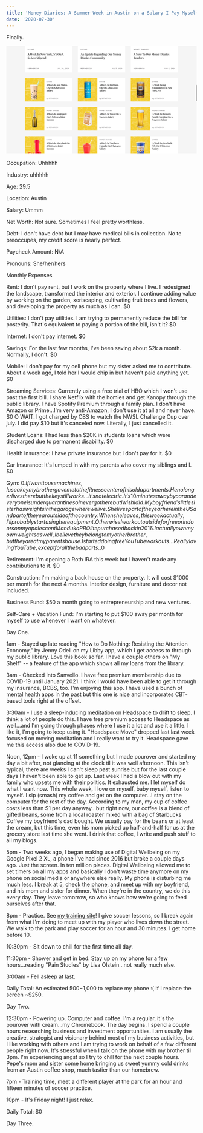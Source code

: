 ```yaml
---
title: 'Money Diaries: A Summer Week in Austin on a Salary I Pay Myself'
date: '2020-07-30'
---
```


Finally.

![photo](post9photo1.png)

Occupation: Uhhhhh

Industry: uhhhhh

Age: 29.5

Location: Austin

Salary: Ummm

Net Worth: Not sure. Sometimes I feel pretty worthless.

Debt: I don't have debt but I may have medical bills in collection. No te preoccupes, my credit score is nearly perfect.

Paycheck Amount: N/A

Pronouns: She/her/hers


Monthly Expenses

Rent: I don't pay rent, but I work on the property where I live. I redesigned the landscape, transformed the interior and exterior. I continue adding value by working on the garden, xeriscaping, cultivating fruit trees and flowers, and developing the property as much as I can. $0

Utilities: I don't pay utilities. I am trying to permanently reduce the bill for posterity. That's equivalent to paying a portion of the bill, isn't it? $0

Internet: I don't pay internet. $0

Savings: For the last few months, I've been saving about $2k a month. Normally, I don't. $0

Mobile: I don't pay for my cell phone but my sister asked me to contribute. About a week ago, I told her I would chip in but haven't paid anything yet. $0

Streaming Services: Currently using a free trial of HBO which I won't use past the first bill. I share Netflix with the homies and get Kanopy through the public library. I have Spotify Premium through a family plan. I don't have Amazon or Prime...I'm very anti-Amazon, I don't use it at all and never have. $0 O WAIT. I got charged by CBS to watch the NWSL Challenge Cup over july. I did pay $10 but it's canceled now. Literally, I just cancelled it.

Student Loans: I had less than $20K in students loans which were discharged due to permanent disability. $0

Health Insurance: I have private insurance but I don't pay for it. $0

Car Insurance: It's lumped in with my parents who cover my siblings and I. $0

Gym: $0. If I want to use machines, I use a key my brother gave me to the fitness center of his old apartments. He no longer lives there but the key still works...it's not electric. It's 10 minutes away by car and everyone is under quarantine so I never go there but I wish I did. My boyfriend's little sister has weights in the garage where we live. She lives part of the year here in the US and part of the year outside of the country. When she leaves, this week actually, I'll probably start using her equipment. Otherwise I work out outside for free or indoors on my opalescent Manduka PROlite purchased back in 2016. I actually own my own weights as well, I believe they belong to my other brother, but they are at my parents house. I started doing free YouTube workouts...Really loving YouTube, except for all the bad parts..$0

Retirement: I'm opening a Roth IRA this week but I haven't made any contributions to it. $0

Construction: I'm making a back house on the property. It will cost $1000 per month for the next 4 months. Interior design, furniture and decor not included.

Business Fund: $50 a month going to entrepreneurship and new ventures.

Self-Care + Vacation Fund: I'm starting to put $100 away per month for myself to use whenever I want on whatever.


Day One.

1am - Stayed up late reading "How to Do Nothing: Resisting the Attention Economy," by Jenny Odell on my Libby app, which I get access to through my public library. Love this book so far. I have a couple others on "My Shelf" -- a feature of the app which shows all my loans from the library.

3am - Checked into Sanvello. I have free premium membership due to COVID-19 until January 2021. I think I would have been able to get it through my insurance, BCBS, too. I'm enjoying this app. I have used a bunch of mental health apps in the past but this one is nice and incorporates CBT-based tools right at the offset.

3:30am - I use a sleep-inducing meditation on Headspace to drift to sleep. I think a lot of people do this. I have free premium access to Headspace as well...and I'm going through phases where I use it a lot and use it a little. I like it, I'm going to keep using it. "Headspace Move" dropped last last week focused on moving meditation and I really want to try it. Headspace gave me this access also due to COVID-19.

Noon, 12pm - I woke up at 11 something but I made pourover and started my day a bit after, not glancing at the clock til it was well afternoon. This isn't typical, there are weeks I can't sleep past sunrise but for the last couple days I haven't been able to get up. Last week I had a blow out with my family who upsets me with their politics. It exhausted me. I let myself do what I want now. This whole week, I love on myself, baby myself, listen to myself. I sip (smash) my coffee and get on the computer...I stay on the computer for the rest of the day. According to my man, my cup of coffee costs less than $1 per day anyway...but right now, our coffee is a blend of gifted beans, some from a local roaster mixed with a bag of Starbucks Coffee my boyfriend's dad bought. We usually pay for the beans or at least the cream, but this time, even his mom picked up half-and-half for us at the grocery store last time she went. I drink that coffee, I write and push stuff to all my blogs.

5pm - Two weeks ago, I began making use of Digital Wellbeing on my Google Pixel 2 XL, a phone I've had since 2016 but broke a couple days ago. Just the screen. In ten million places. Digital Wellbeing allowed me to set timers on all my apps and basically I don't waste time anymore on my phone on social media or anywhere else really. My phone is disturbing me much less. I break at 5, check the phone, and meet up with my boyfriend, and his mom and sister for dinner. When they're in the country, we do this every day. They leave tomorrow, so who knows how we're going to feed ourselves after that.

8pm - Practice. See <a href=https://sclub.netlify.app>my training site</a>! I give soccer lessons, so I break again from what I'm doing to meet up with my player who lives down the street. We walk to the park and play soccer for an hour and 30 minutes. I get home before 10.

10:30pm - Sit down to chill for the first time all day.

11:30pm - Shower and get in bed. Stay up on my phone for a few hours...reading "Pain Studies" by Lisa Olstein...not really much else.

3:00am - Fell asleep at last.

Daily Total: An estimated $500-$1,000 to replace my phone :( If I replace the screen ~$250.


Day Two.

12:30pm - Powering up. Computer and coffee. I'm a regular, it's the pourover with cream...my Chromebook. The day begins. I spend a couple hours researching business and investment opportunities. I am usually the creative, strategist and visionary behind most of my business activities, but I like working with others and I am trying to work on behalf of a few different people right now. It's stressful when I talk on the phone with my brother til 3pm. I'm experiencing angst so I try to chill for the next couple hours. Pepe's mom and sister come home bringing us sweet yummy cold drinks from an Austin coffee shop, much tastier than our homebrew.

7pm - Training time, meet a different player at the park for an hour and fifteen minutes of soccer practice.

10pm - It's Friday night! I just relax.

Daily Total: $0

Day Three.
